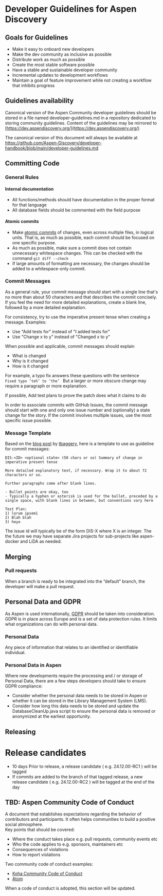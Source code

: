 # Developer Guidelines for Aspen Discovery

## Goals for Guidelines
* Make it easy to onboard new developers  
* Make the dev community as inclusive as possible  
* Distribute work as much as possible  
* Create the most stable software possible  
* Have a stable and sustainable developer community  
* Incremental updates to development workflows  
* Maintain a goal of feature improvement while not creating a workflow that inhibits progress
 
## Guidelines availability
Canonical version of the Aspen Community developer guidelines should be stored in a file named developer-guidelines.md in a repository dedicated to storing community guidelines. Content of the guidelines may be mirrored to [https://dev.aspendiscovery.org/](https://dev.aspendiscovery.org/)

The canonical version of this document will always be available at https://github.com/Aspen-Discovery/developer-handbook/blob/main/developer-guidelines.md

## Committing Code

### General Rules

#### Internal documentation
* All functions/methods should have documentation in the proper format for that language  
* All database fields should be commented with the field purpose

#### Atomic commits
* Make [atomic commits](http://en.wikipedia.org/wiki/Atomic_commit) of changes, even across multiple files, in logical units. That is, as much as possible, each commit should be focused on one specific purpose.  
* As much as possible, make sure a commit does not contain unnecessary whitespace changes. This can be checked with the command `git diff --check`
* If large amounts of formatting are necessary, the changes should be added to a whitespace-only commit.

### Commit Messages
As a general rule, your commit message should start with a single line that's no more than about 50 characters and that describes the commit concisely. If you feel the need for more detailed explanations, create a blank line, followed by a more detailed explanation.

For consistency, try to use the imperative present tense when creating a message. Examples:
* Use "Add tests for" instead of "I added tests for"  
* Use "Change x to y" instead of "Changed x to y"

When possible and applicable, commit messages should explain  
* What is changed  
* Why is it changed  
* How is it changed

For example, a typo fix answers these questions with the sentence  
`Fixed typo ‘teh’ to ‘the’ `
But a larger or more obscure change may require a paragraph or more explanation.

If possible, Add test plans to prove the patch does what it claims to do

In order to associate commits with GitHub Issues, the commit message should start with one and only one issue number and (optionally) a state change for the story. If the commit involves multiple issues, use the most specific issue possible.

### Message Template

Based on the [blog post](http://tbaggery.com/2008/04/19/a-note-about-git-commit-messages.html) by [tbaggery](http://tbaggery.com/), here is a template to use as guideline for commit messages:

```
DIS-<ID> <optional state> (50 chars or so) Summary of change in imperative present tense

More detailed explanatory text, if necessary. Wrap it to about 72
characters or so. 

Further paragraphs come after blank lines.

- Bullet points are okay, too
- Typically a hyphen or asterisk is used for the bullet, preceded by a
single space, with blank lines in between, but conventions vary here

Test Plan:
1) lorum ipsem1
2) Blah blah
3) heyo
```

The issue id will typically be of the form DIS-X where X is an integer. The the future we may have separate Jira projects for sub-projects like aspen-docker and LiDA as needed.

## Merging

### Pull requests
When a branch is ready to be integrated into the “default” branch, the developer will make a pull request.

## Personal Data and GDPR

As Aspen is used internationally, [GDPR](https://gdpr-info.eu/) should be taken into consideration. GDPR is in place across Europe and is a set of data protection rules. It limits what organizations can do with personal data. 

### Personal Data

Any piece of information that relates to an identified or identifiable individual. 

### Personal Data in Aspen

Where new developments require the processing and / or storage of Personal Data, there are a few steps developers should take to ensure GDPR compliance:

* Consider whether the personal data needs to be stored in Aspen or whether it can be stored in the Library Management System (LMS).  
* Consider how long this data needs to be stored and update the DatabaseCleanUp.java script to ensure the personal data is removed or anonymized at the earliest opportunity. 

## Releasing

# Release candidates
* 10 days Prior to release, a release candidate ( e.g. 24.12.00-RC1 ) will be tagged
* If commits are added to the branch of that tagged release, a new release candidate ( e.g. 24.12.00-RC2 ) will be tagged at the end of the day
 
## TBD: Aspen Community Code of Conduct
A document that establishes expectations regarding the behavior of contributors and participants.  It often helps communities to build a positive social atmosphere.   
Key points that should be covered:
* Where the conduct takes place e.g. pull requests, community events etc  
* Who the code applies to e.g. sponsors, maintainers etc  
* Consequences of violations  
* How to report violations

Two community code of conduct examples:
* [Koha Community Code of Conduct](https://koha-community.org/about/policy/code-of-conduct/)   
* [Atom](https://github.com/atom/atom/blob/master/CODE_OF_CONDUCT.md)  

When a code of conduct is adopted, this section will be updated.
